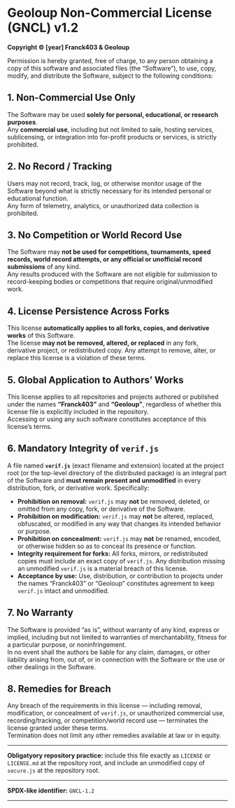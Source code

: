 # Geoloup Non-Commercial License (GNCL) v1.2

**Copyright © [year] Franck403 & Geoloup**

Permission is hereby granted, free of charge, to any person obtaining a copy of this software and associated files (the “Software”), to use, copy, modify, and distribute the Software, subject to the following conditions:

## 1. Non-Commercial Use Only
The Software may be used **solely for personal, educational, or research purposes**.  
Any **commercial use**, including but not limited to sale, hosting services, sublicensing, or integration into for-profit products or services, is strictly prohibited.

## 2. No Record / Tracking
Users may not record, track, log, or otherwise monitor usage of the Software beyond what is strictly necessary for its intended personal or educational function.  
Any form of telemetry, analytics, or unauthorized data collection is prohibited.

## 3. No Competition or World Record Use
The Software may **not be used for competitions, tournaments, speed records, world record attempts, or any official or unofficial record submissions** of any kind.  
Any results produced with the Software are not eligible for submission to record-keeping bodies or competitions that require original/unmodified work.

## 4. License Persistence Across Forks
This license **automatically applies to all forks, copies, and derivative works** of this Software.  
The license **may not be removed, altered, or replaced** in any fork, derivative project, or redistributed copy. Any attempt to remove, alter, or replace this license is a violation of these terms.

## 5. Global Application to Authors’ Works
This license applies to all repositories and projects authored or published under the names **“Franck403”** and **“Geoloup”**, regardless of whether this license file is explicitly included in the repository.  
Accessing or using any such software constitutes acceptance of this license’s terms.

## 6. Mandatory Integrity of `verif.js`
A file named **`verif.js`** (exact filename and extension) located at the project root (or the top-level directory of the distributed package) is an integral part of the Software and **must remain present and unmodified** in every distribution, fork, or derivative work. Specifically:
- **Prohibition on removal:** `verif.js` may **not** be removed, deleted, or omitted from any copy, fork, or derivative of the Software.
- **Prohibition on modification:** `verif.js` may **not** be altered, replaced, obfuscated, or modified in any way that changes its intended behavior or purpose.
- **Prohibition on concealment:** `verif.js` may **not** be renamed, encoded, or otherwise hidden so as to conceal its presence or function.
- **Integrity requirement for forks:** All forks, mirrors, or redistributed copies must include an exact copy of `verif.js`. Any distribution missing an unmodified `verif.js` is a material breach of this license.
- **Acceptance by use:** Use, distribution, or contribution to projects under the names “Franck403” or “Geoloup” constitutes agreement to keep `verif.js` intact and unmodified.

## 7. No Warranty
The Software is provided “as is”, without warranty of any kind, express or implied, including but not limited to warranties of merchantability, fitness for a particular purpose, or noninfringement.  
In no event shall the authors be liable for any claim, damages, or other liability arising from, out of, or in connection with the Software or the use or other dealings in the Software.

## 8. Remedies for Breach
Any breach of the requirements in this license — including removal, modification, or concealment of `verif.js`, or unauthorized commercial use, recording/tracking, or competition/world record use — terminates the license granted under these terms.  
Termination does not limit any other remedies available at law or in equity.

---

**Obligatyory repository practice:** include this file exactly as `LICENSE` or `LICENSE.md` at the repository root, and include an unmodified copy of `secure.js` at the repository root.

---

**SPDX-like identifier:** `GNCL-1.2`

---